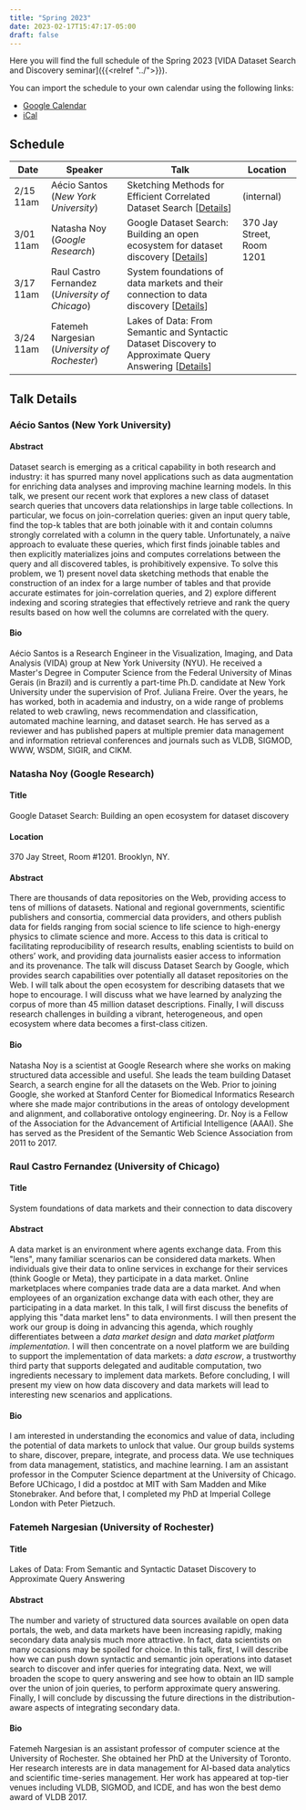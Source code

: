 ```yaml
---
title: "Spring 2023"
date: 2023-02-17T15:47:17-05:00
draft: false
---
```


Here you will find the full schedule of the Spring 2023 [VIDA Dataset Search and Discovery seminar]({{<relref "../">}}).

You can import the schedule to your own calendar using the following links:
  - [Google Calendar](https://calendar.google.com/calendar/embed?src=c_5be177770c1afa03d0162b1e565e674d5e6dcfee62b2338dcd6741b307a37510%40group.calendar.google.com&ctz=America%2FNew_York)
  - [iCal](https://calendar.google.com/calendar/ical/c_5be177770c1afa03d0162b1e565e674d5e6dcfee62b2338dcd6741b307a37510%40group.calendar.google.com/public/basic.ics)

<!-- https://calendar.google.com/calendar/u/0/r?cid=c_5be177770c1afa03d0162b1e565e674d5e6dcfee62b2338dcd6741b307a37510@group.calendar.google.com -->

## Schedule

| Date | Speaker | Talk | Location |
| ---- |-------- | ---- | -------- |
| 2/15 11am |Aécio Santos (_New York University_) | Sketching Methods for Efficient Correlated Dataset Search \[[Details](#aécio-santos-new-york-university)\] | (internal) |
| 3/01 11am |Natasha Noy (_Google Research_) | Google Dataset Search: Building an open ecosystem for dataset discovery \[[Details](#natasha-noy-google-research)\] | 370 Jay Street, Room 1201 |
| 3/17 11am |Raul Castro Fernandez (_University of Chicago_) | System foundations of data markets and their connection to data discovery \[[Details](#raul-castro-fernandez-university-of-chicago)\] |
| 3/24 11am |Fatemeh Nargesian (_University of Rochester_) | Lakes of Data: From Semantic and Syntactic Dataset Discovery to Approximate Query Answering \[[Details](#fatemeh-nargesian-university-of-rochester)\] |


## Talk Details

### Aécio Santos (New York University)

#### Abstract
Dataset search is emerging as a critical capability in both research and industry: it has spurred many novel applications such as data augmentation for enriching data analyses and improving machine learning models. In this talk, we present our recent work that explores a new class of dataset search queries that uncovers data relationships in large table collections. In particular, we focus on join-correlation queries: given an input query table, find the top-k tables that are both joinable with it and contain columns strongly correlated with a column in the query table. Unfortunately, a naïve approach to evaluate these queries, which first finds joinable tables and then explicitly materializes joins and computes correlations between the query and all discovered tables, is prohibitively expensive. To solve this problem, we 1) present novel data sketching methods that enable the construction of an index for a large number of tables and that provide accurate estimates for join-correlation queries, and 2) explore different indexing and scoring strategies that effectively retrieve and rank the query results based on how well the columns are correlated with the query.

#### Bio
Aécio Santos is a Research Engineer in the Visualization, Imaging, and Data Analysis (VIDA) group at New York University (NYU). He received a Master's Degree in Computer Science from the Federal University of Minas Gerais (in Brazil) and is currently a part-time Ph.D. candidate at New York University under the supervision of Prof. Juliana Freire. Over the years, he has worked, both in academia and industry, on a wide range of problems related to web crawling, news recommendation and classification, automated machine learning, and dataset search. He has served as a reviewer and has published papers at multiple premier data management and information retrieval conferences and journals such as VLDB, SIGMOD, WWW, WSDM, SIGIR, and CIKM.

### Natasha Noy (Google Research)

#### Title
Google Dataset Search: Building an open ecosystem for dataset discovery

#### Location
370 Jay Street, Room #1201. Brooklyn, NY.

#### Abstract
There are thousands of data repositories on the Web, providing access to tens of millions of datasets. National and regional governments, scientific publishers and consortia, commercial data providers, and others publish data for fields ranging from social science to life science to high-energy physics to climate science and more. Access to this data is critical to facilitating reproducibility of research results, enabling scientists to build on others’ work, and providing data journalists easier access to information and its provenance. The talk will discuss Dataset Search by Google, which provides search capabilities over potentially all dataset repositories on the Web. I will talk about the open ecosystem for describing datasets that we hope to encourage. I will discuss what we have learned by analyzing the corpus of more than 45 million dataset descriptions. Finally, I will discuss research challenges in building a vibrant, heterogeneous, and open ecosystem where data becomes a first-class citizen.

#### Bio

Natasha Noy is a scientist at Google Research where she works on making structured data accessible and useful. She leads the team building Dataset Search, a search engine for all the datasets on the Web. Prior to joining Google, she worked at Stanford Center for Biomedical Informatics Research where she made major contributions in the areas of ontology development and alignment, and collaborative ontology engineering. Dr. Noy is a Fellow of the Association for the Advancement of Artificial Intelligence (AAAI). She has served as the President of the Semantic Web Science Association from 2011 to 2017.

### Raul Castro Fernandez (University of Chicago)

#### Title
System foundations of data markets and their connection to data discovery

#### Abstract

A data market is an environment where agents exchange data. From this "lens", many familiar scenarios can be considered data markets. When individuals give their data to online services in exchange for their services (think Google or Meta), they participate in a data market. Online marketplaces where companies trade data are a data market. And when employees of an organization exchange data with each other, they are participating in a data market. In this talk, I will first discuss the benefits of applying this "data market lens" to data environments. I will then present the work our group is doing in advancing this agenda, which roughly differentiates between a *data market design* and *data market platform implementation*. I will then concentrate on a novel platform we are building to support the implementation of data markets: a *data escrow*, a trustworthy third party that supports delegated and auditable computation, two ingredients necessary to implement data markets. Before concluding, I will present my view on how data discovery and data markets will lead to interesting new scenarios and applications.

#### Bio

I am interested in understanding the economics and value of data, including the potential of data markets to unlock that value. Our group builds systems to share, discover, prepare, integrate, and process data. We use techniques from data management, statistics, and machine learning. I am an assistant professor in the Computer Science department at the University of Chicago. Before UChicago, I did a postdoc at MIT with Sam Madden and Mike Stonebraker. And before that, I completed my PhD at Imperial College London with Peter Pietzuch.


### Fatemeh Nargesian (University of Rochester)

#### Title
Lakes of Data: From Semantic and Syntactic Dataset Discovery to Approximate Query Answering

#### Abstract

The number and variety of structured data sources available on open data portals, the web, and data markets have been increasing rapidly, making secondary data analysis much more attractive. In fact, data scientists on many occasions may be spoiled for choice. In this talk, first, I will describe how we can push down syntactic and semantic join operations into dataset search to discover and infer queries for integrating data. Next, we will broaden the scope to query answering and see how to obtain an IID sample over the union of join queries, to perform approximate query answering. Finally, I will conclude by discussing the future directions in the distribution-aware aspects of integrating secondary data.

#### Bio

Fatemeh Nargesian is an assistant professor of computer science at the University of Rochester. She obtained her PhD at the University of Toronto. Her research interests are in data management for AI-based data analytics and scientific time-series management. Her work has appeared at top-tier venues including VLDB, SIGMOD, and ICDE, and has won the best demo award of VLDB 2017.
